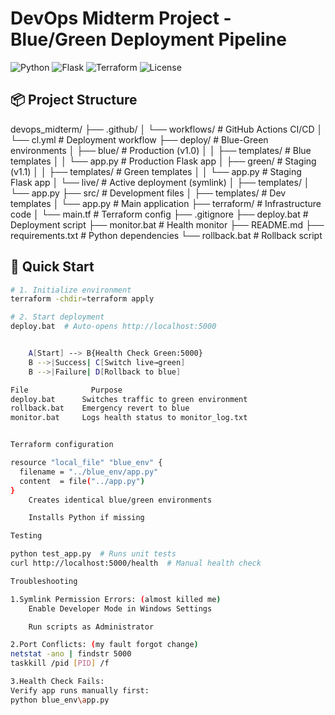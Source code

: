 # DevOps Midterm Project - Blue/Green Deployment Pipeline

![Python](https://img.shields.io/badge/python-3.12-blue)
![Flask](https://img.shields.io/badge/flask-2.3-green)
![Terraform](https://img.shields.io/badge/terraform-1.5-purple)
![License](https://img.shields.io/badge/license-MIT-orange)

## 📦 Project Structure

devops_midterm/
├── .github/
│ └── workflows/ # GitHub Actions CI/CD
│ └── cl.yml # Deployment workflow
├── deploy/ # Blue-Green environments
│ ├── blue/ # Production (v1.0)
│ │ ├── templates/ # Blue templates
│ │ └── app.py # Production Flask app
│ ├── green/ # Staging (v1.1)
│ │ ├── templates/ # Green templates
│ │ └── app.py # Staging Flask app
│ └── live/ # Active deployment (symlink)
│ ├── templates/
│ └── app.py
├── src/ # Development files
│ ├── templates/ # Dev templates
│ └── app.py # Main application
├── terraform/ # Infrastructure code
│ └── main.tf # Terraform config
├── .gitignore
├── deploy.bat # Deployment script
├── monitor.bat # Health monitor
├── README.md
├── requirements.txt # Python dependencies
└── rollback.bat # Rollback script


## 🚀 Quick Start
```bash
# 1. Initialize environment
terraform -chdir=terraform apply

# 2. Start deployment
deploy.bat  # Auto-opens http://localhost:5000


    A[Start] --> B{Health Check Green:5000}
    B -->|Success| C[Switch live→green]
    B -->|Failure| D[Rollback to blue]

File	          Purpose
deploy.bat	    Switches traffic to green environment
rollback.bat	Emergency revert to blue
monitor.bat  	Logs health status to monitor_log.txt


Terraform configuration

resource "local_file" "blue_env" {
  filename = "../blue_env/app.py"
  content  = file("../app.py") 
}
    Creates identical blue/green environments

    Installs Python if missing

Testing

python test_app.py  # Runs unit tests
curl http://localhost:5000/health  # Manual health check

Troubleshooting

1.Symlink Permission Errors: (almost killed me)
    Enable Developer Mode in Windows Settings

    Run scripts as Administrator

2.Port Conflicts: (my fault forgot change)
netstat -ano | findstr 5000
taskkill /pid [PID] /f

3.Health Check Fails:
Verify app runs manually first:
python blue_env\app.py


